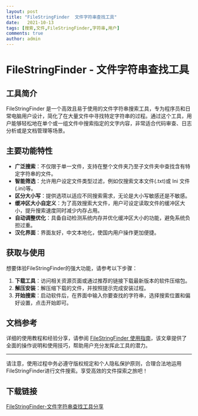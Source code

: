 ```yaml
---
layout: post
title: "FileStringFinder  文件字符串查找工具"
date:   2021-10-13
tags: [搜索,文件,FileStringFinder,字符串,用户]
comments: true
author: admin
---
```

# FileStringFinder - 文件字符串查找工具

## 工具简介

FileStringFinder 是一个高效且易于使用的文件字符串搜索工具，专为程序员和日常电脑用户设计，简化了在大量文件中寻找特定字符串的过程。通过这个工具，用户能够轻松地在单个或一组文件中搜索指定的文字内容，非常适合代码审查、日志分析或是文档管理等场景。

## 主要功能特性

- **广泛搜索**：不仅限于单一文件，支持在整个文件夹乃至子文件夹中查找含有特定字符串的文件。
- **智能筛选**：允许用户设定文件类型过滤，例如仅搜索文本文件(.txt)或 Ini 文件(.ini)等。
- **区分大小写**：提供选项以适应不同搜索需求，无论是大小写敏感还是不敏感。
- **缓冲区大小自定义**：为了高效搜索大文件，用户可设定读取文件的缓冲区大小，提升搜索速度同时减少内存占用。
- **自动调整优化**：具备自动检测系统内存并优化缓冲区大小的功能，避免系统负担过重。
- **汉化界面**：界面友好，中文本地化，使国内用户操作更加便捷。

## 获取与使用

想要体验FileStringFinder的强大功能，请参考以下步骤：

1. **下载工具**：访问相关资源页面或通过推荐的链接下载最新版本的软件压缩包。
2. **解压安装**：解压缩下载的文件，并按照提示完成安装过程。
3. **开始搜索**：启动软件后，在界面中输入你要查找的字符串，选择搜索位置和偏好设置，点击开始即可。

## 文档参考

详细的使用教程和经验分享，请参阅 [FileStringFinder 使用指南](https://blog.csdn.net/dpsying/article/details/51913881)，该文章提供了全面的操作说明和使用技巧，帮助用户充分发挥此工具的潜力。

---

请注意，使用过程中务必遵守版权规定和个人隐私保护原则，合理合法地运用FileStringFinder进行文件搜索。享受高效的文件探索之旅吧！

## 下载链接

[FileStringFinder-文件字符串查找工具分享](https://pan.quark.cn/s/265a1213fa05)